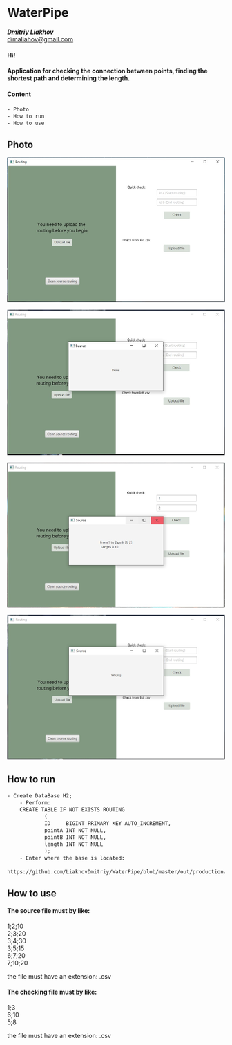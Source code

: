 # WaterPipe
[_**Dmitriy Liakhov**_](https://www.linkedin.com/in/dmitiy-liakhov-82388a183/)<br>
[dimaliahov@gmail.com](mailto:dimaliahov@gmail.com)


#### Hi!
#### Application for checking the connection between points, finding the shortest path and determining the length.

#### Content
    - Photo
    - How to run
    - How to use
## Photo
 
![GitHub Logo](/photo/home.jpg)

![GitHub Logo](/photo/home_clear_db.jpg)

![GitHub Logo](/photo/home_quick-check.jpg)

![GitHub Logo](/photo/homw_wrong_uploud.jpg)

## How to run
    - Create DataBase H2;
        - Perform:
        CREATE TABLE IF NOT EXISTS ROUTING
                (
                ID     BIGINT PRIMARY KEY AUTO_INCREMENT,
                pointA INT NOT NULL,
                pointB INT NOT NULL,
                length INT NOT NULL
                );
        - Enter where the base is located:
        https://github.com/LiakhovDmitriy/WaterPipe/blob/master/out/production/dimaliahov/com/gmail/dimaliahov/db/DBwork.class

## How to use

#### The source file must by like:

1;2;10<br>
2;3;20<br>
3;4;30<br>
3;5;15<br>
6;7;20<br>
7;10;20<br>

the file must have an extension: .csv<br>

#### The checking file must by like:

1;3<br>
6;10<br>
5;8<br>

the file must have an extension: .csv<br>
